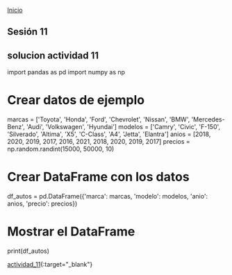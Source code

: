 <!-- No borrar o modificar -->
[Inicio](./index.md)

## Sesión 11 

## solucion actividad 11

import pandas as pd
import numpy as np

# Crear datos de ejemplo
marcas = ['Toyota', 'Honda', 'Ford', 'Chevrolet', 'Nissan', 'BMW', 'Mercedes-Benz', 'Audi', 'Volkswagen', 'Hyundai']
modelos = ['Camry', 'Civic', 'F-150', 'Silverado', 'Altima', 'X5', 'C-Class', 'A4', 'Jetta', 'Elantra']
anios = [2018, 2020, 2019, 2017, 2016, 2021, 2018, 2020, 2019, 2017]
precios = np.random.randint(15000, 50000, 10)

# Crear DataFrame con los datos
df_autos = pd.DataFrame({'marca': marcas, 'modelo': modelos, 'anio': anios, 'precio': precios})

# Mostrar el DataFrame
print(df_autos)
<!-- Su documentación aquí -->
[actividad_11](https://colab.research.google.com/drive/17Q7dKolvYv-5EF1O1uPUu7N9tLHZd9Bt?usp=sharing){:target="_blank"}






